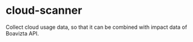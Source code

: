 # cloud-scanner

Collect cloud usage data, so that it can be combined with impact data of Boavizta API.
